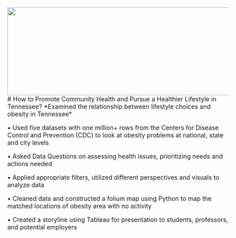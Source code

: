 <img src="https://www.tri-counties.org/wp-content/uploads/2018/01/Template-Portrait-to-landscape_CDC.jpg" width="600" height="200">
# How to Promote Community Health and Pursue a Healthier Lifestyle in Tennessee? 
*Examined the relationship between lifestyle choices and obesity in Tennessee*

•	Used five datasets with one million+ rows from the Centers for Disease Control and Prevention (CDC) to look at obesity problems at national, state and city levels 

•	Asked Data Questions on assessing health issues, prioritizing needs and actions needed

•	Applied appropriate filters, utilized different perspectives and visuals to analyze data

•	Cleaned data and constructed a folium map using Python to map the matched locations of obesity area with no activity

•	Created a storyline using Tableau for presentation to students, professors, and potential employers
